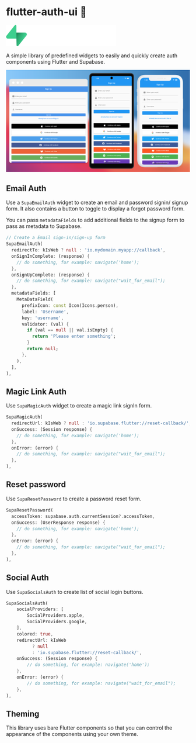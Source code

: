 # flutter-auth-ui :iphone:

<p float="left">
<img src="https://raw.githubusercontent.com/supabase/supabase/master/packages/common/assets/images/supabase-logo-wordmark--dark.png"  width="60%" height="50%" />
</p>
A simple library of predefined widgets to easily and quickly create auth components using Flutter and Supabase.

![Supabase Auth UI](https://raw.githubusercontent.com/supabase-community/flutter-auth-ui/main/assets/supabase_auth_ui.png 'UI Sample')

## Email Auth

Use a `SupaEmailAuth` widget to create an email and password signin/ signup form.
It also contains a button to toggle to display a forgot password form.

You can pass `metadataFields` to add additional fields to the signup form to pass as metadata to Supabase.

```dart
// Create a Email sign-in/sign-up form
SupaEmailAuth(
  redirectTo: kIsWeb ? null : 'io.mydomain.myapp://callback',
  onSignInComplete: (response) {
    // do something, for example: navigate('home');
  },
  onSignUpComplete: (response) {
    // do something, for example: navigate("wait_for_email");
  },
  metadataFields: [
    MetaDataField(
      prefixIcon: const Icon(Icons.person),
      label: 'Username',
      key: 'username',
      validator: (val) {
        if (val == null || val.isEmpty) {
          return 'Please enter something';
        }
        return null;
      },
    ),
  ],
),
```

## Magic Link Auth

Use `SupaMagicAuth` widget to create a magic link signIn form.

```dart
SupaMagicAuth(
  redirectUrl: kIsWeb ? null : 'io.supabase.flutter://reset-callback/',
  onSuccess: (Session response) {
    // do something, for example: navigate('home');
  },
  onError: (error) {
    // do something, for example: navigate("wait_for_email");
  },
),
```

## Reset password

Use `SupaResetPassword` to create a password reset form.

```dart
SupaResetPassword(
  accessToken: supabase.auth.currentSession?.accessToken,
  onSuccess: (UserResponse response) {
    // do something, for example: navigate('home');
  },
  onError: (error) {
    // do something, for example: navigate("wait_for_email");
  },
),
```

## Social Auth

Use `SupaSocialsAuth` to create list of social login buttons.

```dart
SupaSocialsAuth(
    socialProviders: [
        SocialProviders.apple,
        SocialProviders.google,
    ],
    colored: true,
    redirectUrl: kIsWeb
          ? null
          : 'io.supabase.flutter://reset-callback/',
    onSuccess: (Session response) {
        // do something, for example: navigate('home');
    },
    onError: (error) {
        // do something, for example: navigate("wait_for_email");
    },
),
```

## Theming

This library uses bare Flutter components so that you can control the appearance of the components using your own theme.

